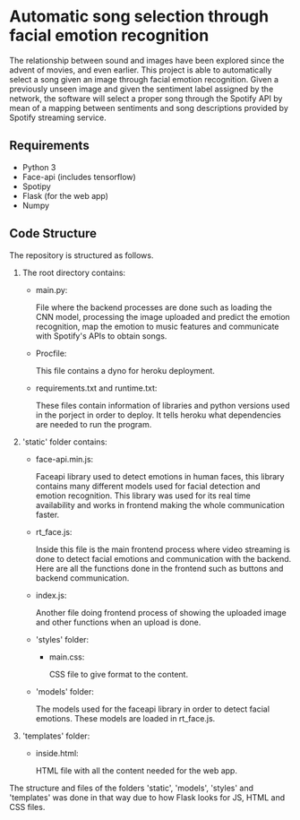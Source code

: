 # Automatic song selection through facial emotion recognition
The relationship between sound and images have been explored since the advent of movies, and even earlier. This project is able to automatically select a song given an image through facial emotion recognition. Given a previously unseen image and given the sentiment label assigned by the network, the software will select a proper song through the Spotify API by mean of a mapping between sentiments and song descriptions provided by Spotify streaming service.

## Requirements
- Python 3
- Face-api (includes tensorflow)
- Spotipy
- Flask (for the web app)
- Numpy

## Code Structure
The repository is structured as follows.

1. The root directory contains:
    - main.py:
    
        File where the backend processes are done such as loading the CNN model, processing the image uploaded and predict the emotion recognition, map the emotion to music features and communicate with Spotify's APIs to obtain songs.
    
    - Procfile:

        This file contains a dyno for heroku deployment.
    
    - requirements.txt and runtime.txt:
        
        These files contain information of libraries and python versions used in the porject in order to deploy. It tells heroku what dependencies are needed to run the program.

2. 'static' folder contains:
    - face-api.min.js:

        Faceapi library used to detect emotions in human faces, this library contains many different models used for facial detection and emotion recognition. This library was used for its real time availability and works in frontend making the whole communication faster.
    - rt_face.js:

        Inside this file is the main frontend process where video streaming is done to detect facial emotions and communication with the backend. Here are all the functions done in the frontend such as buttons and backend communication. 
    - index.js:

        Another file doing frontend process of showing the uploaded image and other functions when an upload is done.
    - 'styles' folder:
        - main.css:

            CSS file to give format to the content.
    - 'models' folder:

        The models used for the faceapi library in order to detect facial emotions. These models are loaded in rt_face.js.
3. 'templates' folder:
    - inside.html:

        HTML file with all the content needed for the web app.

The structure and files of the folders 'static', 'models', 'styles' and 'templates' was done in that way due to how Flask looks for JS, HTML and CSS files.
